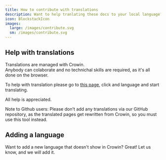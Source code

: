 ```yaml
---
title: How to contribute with translations
description: Want to help tranlating these docs to your local language?.
icon: BlockstackIcon
images:
  large: /images/contribute.svg
  sm: /images/contribute.svg
---
```


## Help with translations

Translations are managed with Crowin.  
Anybody can colaborate and no technichal skills are required, as it's all done on the browser.

To help with translation please go to [this page](https://crowdin.com/project/docsstacksco), click and language and start translating.

All help is appreciated.

Note to Github users: Please don't add any translations via our GitHub repository, as the translated pages get rewritten from Crowin, so you must use this tool instead.

## Adding a language

Want to add a new language that doesn't show in Crowin? Great! Let us know, and we will add it.
